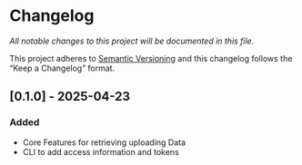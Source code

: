 # Changelog

_All notable changes to this project will be documented in this file._

This project adheres to [Semantic Versioning](https://semver.org/) and this changelog follows the “Keep a Changelog” format.

## [0.1.0] - 2025-04-23

### Added 

- Core Features for retrieving uploading Data
- CLI to add access information and tokens


